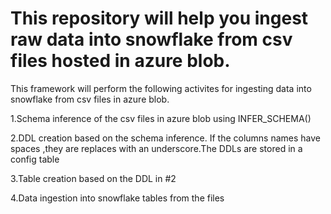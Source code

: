 # This repository will help you ingest raw data into snowflake from csv files hosted in azure blob.

This framework will perform the following activites for ingesting data into snowflake from csv files in azure blob.

1.Schema inference of the csv files in azure blob using INFER_SCHEMA()

2.DDL creation based on the schema inference. If the columns names have spaces ,they are replaces with an underscore.The DDLs are stored in a config table

3.Table creation based on the DDL in #2

4.Data ingestion into snowflake tables from the files 


